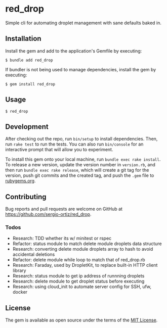 # red_drop

Simple cli for automating droplet management with sane defaults baked in.

## Installation

Install the gem and add to the application's Gemfile by executing:

    $ bundle add red_drop

If bundler is not being used to manage dependencies, install the gem by executing:

    $ gem install red_drop

## Usage

    $ red_drop

## Development

After checking out the repo, run `bin/setup` to install dependencies. Then, run `rake test` to run the tests. You can also run `bin/console` for an interactive prompt that will allow you to experiment.

To install this gem onto your local machine, run `bundle exec rake install`. To release a new version, update the version number in `version.rb`, and then run `bundle exec rake release`, which will create a git tag for the version, push git commits and the created tag, and push the `.gem` file to [rubygems.org](https://rubygems.org).

## Contributing

Bug reports and pull requests are welcome on GitHub at https://github.com/sergio-ortiz/red_drop.

### Todos

-   Research: TDD whether its w/ minitest or rspec
-   Refactor: status module to match delete module droplets data structure
-   Research: converting delete module droplets array to hash to avoid accidental deletions
-   Refactor: delete module while loop to match that of red_drop.rb
-   Research: Faraday, used by DropletKit, to replace built-in HTTP client library
-   Research: status module to get ip address of runnning droplets
-   Research: delete module to get droplet status before executing
-   Research: using cloud_init to automate server config for SSH, ufw, docker

## License

The gem is available as open source under the terms of the [MIT License](https://opensource.org/licenses/MIT).
